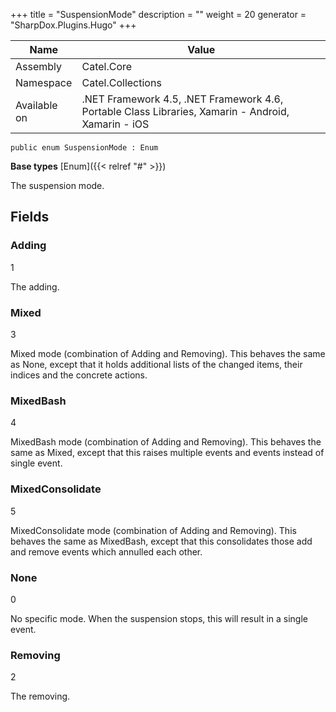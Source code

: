 

+++
title = "SuspensionMode" 
description = ""
weight = 20
generator = "SharpDox.Plugins.Hugo"
+++

Name|Value
---|---
Assembly|Catel.Core
Namespace|Catel.Collections
Available on|.NET Framework 4.5, .NET Framework 4.6, Portable Class Libraries, Xamarin - Android, Xamarin - iOS

```
public enum SuspensionMode : Enum
```

**Base types**
[Enum]({{&lt; relref "#" &gt;}})

The suspension mode.

## Fields

### Adding

1

The adding.

### Mixed

3

Mixed mode (combination of Adding and Removing). This behaves the same as None, except that it holds additional lists of the changed items, their indices and the concrete actions.

### MixedBash

4

MixedBash mode (combination of Adding and Removing). This behaves the same as Mixed, except that this raises multiple events and events instead of single event.

### MixedConsolidate

5

MixedConsolidate mode (combination of Adding and Removing). This behaves the same as MixedBash, except that this consolidates those add and remove events which annulled each other.

### None

0

No specific mode. When the suspension stops, this will result in a single event.

### Removing

2

The removing.

